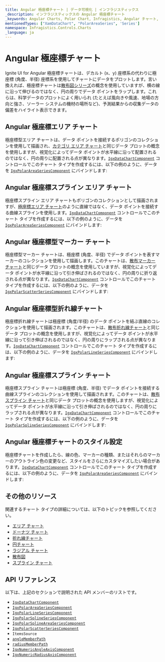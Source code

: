 ```yaml
---
title: Angular 極座標チャート | データ可視化 | インフラジスティックス
_description: インフラジスティックスの Angular 極座標チャート
_keywords: Angular Charts, Polar Chart, Infragistics, Angular チャート, 極座標チャート, インフラジスティックス
mentionedTypes: ["XamDataChart", "PolarAreaSeries", 'Series']
namespace: Infragistics.Controls.Charts
_language: ja
---
```


# Angular 極座標チャート

Ignite UI for Angular 極座標チャートは、デカルト (x、y) 座標系の代わりに極座標 (角度、半径) 座標系を使用してチャートにデータをプロットします。言い換えれば、極座標チャートは[散布図シリーズ](scatter-chart.md)の概念を使用していますが、横の線に沿って伸びるのではなく、円の周りでデータ ポイントをラップします。これらは、科学データのプロットによく用いられ (たとえば風向きや風速、地場の方向と強さ、ソーラー システムの機材の場所など)、予測結果からの収集データの偏差をハイライト表示できます。

## Angular 極座標エリア チャート

極座標型エリア チャートは、データ ポイントを接続するポリゴンのコレクションを使用して描画され、[カテゴリ エリア チャート](area-chart.md#angular-エリア-チャートの例)と同じデータ プロットの概念を使用しますが、視覚化によってデータ ポイントが水平線に沿って配置されるのではなく、円の周りに配置される点が異なります。[`IgxDataChartComponent`]({environment:dvApiBaseUrl}/products/ignite-ui-angular/api/docs/typescript/latest/classes/igniteui_angular_charts.igxdatachartcomponent.html) コントロールでこのチャート タイプを作成するには、以下の例のように、データを [`IgxPolarAreaSeriesComponent`]({environment:dvApiBaseUrl}/products/ignite-ui-angular/api/docs/typescript/latest/classes/igniteui_angular_charts.igxpolarareaseriescomponent.html) にバインドします:

<code-view style="height: 600px" alt="Angular 極座標型エリア チャート"
           data-demos-base-url="{environment:dvDemosBaseUrl}"
                    iframe-src="{environment:dvDemosBaseUrl}/charts/data-chart/polar-area-chart"
                                                 github-src="charts/data-chart/polar-area-chart">
</code-view>


<div class="divider--half"></div>

## Angular 極座標スプライン エリア チャート

極座標スプライン エリア チャートもポリゴンのコレクションとして描画されますが、[極座標エリア チャート](polar-chart.md#angular-極座標エリア-チャート)のように直線ではなく、データ ポイントを接続する曲線スプラインを使用します。[`IgxDataChartComponent`]({environment:dvApiBaseUrl}/products/ignite-ui-angular/api/docs/typescript/latest/classes/igniteui_angular_charts.igxdatachartcomponent.html) コントロールでこのチャート タイプを作成するには、以下の例のように、データを [`IgxPolarAreaSeriesComponent`]({environment:dvApiBaseUrl}/products/ignite-ui-angular/api/docs/typescript/latest/classes/igniteui_angular_charts.igxpolarareaseriescomponent.html) にバインドします:

<code-view style="height: 600px" alt="Angular 極座標型エリア チャート"
           data-demos-base-url="{environment:dvDemosBaseUrl}"
                    iframe-src="{environment:dvDemosBaseUrl}/charts/data-chart/polar-spline-area-chart"
                                                 github-src="charts/data-chart/polar-spline-area-chart">
</code-view>


<div class="divider--half"></div>

## Angular 極座標型マーカー チャート

極座標型マーカー チャートは、極座標 (角度、半径) でデータ ポイントを表すマーカーのコレクションを使用して描画します。このチャートは、[散布マーカー チャート](scatter-chart.md#angular-散布マーカー-チャート)と同じデータ プロットの概念を使用していますが、視覚化によってデータ ポイントが水平線に沿って引き伸ばされるのではなく、円の周りに折り返される点が異なります。[`IgxDataChartComponent`]({environment:dvApiBaseUrl}/products/ignite-ui-angular/api/docs/typescript/latest/classes/igniteui_angular_charts.igxdatachartcomponent.html) コントロールでこのチャート タイプを作成するには、以下の例のように、データを [`IgxPolarScatterSeriesComponent`]({environment:dvApiBaseUrl}/products/ignite-ui-angular/api/docs/typescript/latest/classes/igniteui_angular_charts.igxpolarscatterseriescomponent.html) にバインドします:

<code-view style="height: 600px" alt="Angular 極座標型マーカー チャート"
           data-demos-base-url="{environment:dvDemosBaseUrl}"
                    iframe-src="{environment:dvDemosBaseUrl}/charts/data-chart/polar-scatter-chart"
                                                 github-src="charts/data-chart/polar-scatter-chart">
</code-view>


<div class="divider--half"></div>

## Angular 極座標型折れ線チャート

極座標折れ線チャートは極座標 (角度/半径) のデータ ポイントを結ぶ直線のコレクションを使用して描画されます。このチャートは、[散布折れ線チャート](scatter-chart.md#angular-散布折れ線チャート)と同じデータ プロットの概念を使用しますが、視覚化によってデータ ポイントが水平線に沿って引き伸ばされるのではなく、円の周りにラップされる点が異なります。[`IgxDataChartComponent`]({environment:dvApiBaseUrl}/products/ignite-ui-angular/api/docs/typescript/latest/classes/igniteui_angular_charts.igxdatachartcomponent.html) コントロールでこのチャート タイプを作成するには、以下の例のように、データを [`IgxPolarLineSeriesComponent`]({environment:dvApiBaseUrl}/products/ignite-ui-angular/api/docs/typescript/latest/classes/igniteui_angular_charts.igxpolarlineseriescomponent.html) にバインドします:

<code-view style="height: 600px" alt="Angular 極座標型折れ線チャート"
           data-demos-base-url="{environment:dvDemosBaseUrl}"
                    iframe-src="{environment:dvDemosBaseUrl}/charts/data-chart/polar-line-chart"
                                                 github-src="charts/data-chart/polar-line-chart">
</code-view>


<div class="divider--half"></div>

## Angular 極座標スプライン チャート

極座標スプライン チャートは極座標 (角度、半径) でデータ ポイントを接続する曲線スプラインのコレクションを使用して描画されます。このチャートは、[散布スプライン チャート](scatter-chart.md#angular-散布スプライン-チャート)と同じデータ プロットの概念を使用しますが、視覚化によってデータ ポイントが水平線に沿って引き伸ばされるのではなく、円の周りにラップされる点が異なります。[`IgxDataChartComponent`]({environment:dvApiBaseUrl}/products/ignite-ui-angular/api/docs/typescript/latest/classes/igniteui_angular_charts.igxdatachartcomponent.html) コントロールでこのチャート タイプを作成するには、以下の例のように、データを [`IgxPolarSplineSeriesComponent`]({environment:dvApiBaseUrl}/products/ignite-ui-angular/api/docs/typescript/latest/classes/igniteui_angular_charts.igxpolarsplineseriescomponent.html) にバインドします:

<code-view style="height: 600px" alt="Angular 極座標スプライン チャート"
           data-demos-base-url="{environment:dvDemosBaseUrl}"
                    iframe-src="{environment:dvDemosBaseUrl}/charts/data-chart/polar-spline-chart"
                                                 github-src="charts/data-chart/polar-spline-chart">
</code-view>


<div class="divider--half"></div>

## Angular 極座標チャートのスタイル設定

極座標チャートを作成したら、線の色、マーカーの種類、またはそれらのマーカーのアウトライン色の変更など、スタイルをさらにカスタマイズしたい場合があります。[`IgxDataChartComponent`]({environment:dvApiBaseUrl}/products/ignite-ui-angular/api/docs/typescript/latest/classes/igniteui_angular_charts.igxdatachartcomponent.html) コントロールでこのチャート タイプを作成するには、以下の例のように、データを [`IgxPolarAreaSeriesComponent`]({environment:dvApiBaseUrl}/products/ignite-ui-angular/api/docs/typescript/latest/classes/igniteui_angular_charts.igxpolarareaseriescomponent.html) にバインドします:

<code-view style="height: 600px" alt="Angular 極座標チャートのスタイル設定"
           data-demos-base-url="{environment:dvDemosBaseUrl}"
                    iframe-src="{environment:dvDemosBaseUrl}/charts/data-chart/polar-area-chart-styling"
                                                 github-src="charts/data-chart/polar-area-chart-styling">
</code-view>


<div class="divider--half"></div>

## その他のリソース

関連するチャート タイプの詳細については、以下のトピックを参照してください。

*   [エリア チャート](area-chart.md)
*   [ドーナツ チャート](donut-chart.md)
*   [折れ線チャート](line-chart.md)
*   [円チャート](pie-chart.md)
*   [ラジアル チャート](radial-chart.md)
*   [散布図](scatter-chart.md)
*   [スプライン チャート](spline-chart.md)

## API リファレンス

以下は、上記のセクションで説明された API メンバーのリストです。

*   [`IgxDataChartComponent`]({environment:dvApiBaseUrl}/products/ignite-ui-angular/api/docs/typescript/latest/classes/igniteui_angular_charts.igxdatachartcomponent.html)
*   [`IgxPolarAreaSeriesComponent`]({environment:dvApiBaseUrl}/products/ignite-ui-angular/api/docs/typescript/latest/classes/igniteui_angular_charts.igxpolarareaseriescomponent.html)
*   [`IgxPolarLineSeriesComponent`]({environment:dvApiBaseUrl}/products/ignite-ui-angular/api/docs/typescript/latest/classes/igniteui_angular_charts.igxpolarlineseriescomponent.html)
*   [`IgxPolarSplineSeriesComponent`]({environment:dvApiBaseUrl}/products/ignite-ui-angular/api/docs/typescript/latest/classes/igniteui_angular_charts.igxpolarsplineseriescomponent.html)
*   [`IgxPolarSplineAreaSeriesComponent`]({environment:dvApiBaseUrl}/products/ignite-ui-angular/api/docs/typescript/latest/classes/igniteui_angular_charts.igxpolarsplineareaseriescomponent.html)
*   [`IgxPolarScatterSeriesComponent`]({environment:dvApiBaseUrl}/products/ignite-ui-angular/api/docs/typescript/latest/classes/igniteui_angular_charts.igxpolarscatterseriescomponent.html)
*   `ItemsSource`
*   [`angleMemberPath`]({environment:dvApiBaseUrl}/products/ignite-ui-angular/api/docs/typescript/latest/classes/igniteui_angular_charts.igxpolarbasecomponent.html#angleMemberPath)
*   [`radiusMemberPath`]({environment:dvApiBaseUrl}/products/ignite-ui-angular/api/docs/typescript/latest/classes/igniteui_angular_charts.igxpolarbasecomponent.html#radiusMemberPath)
*   [`IgxNumericAngleAxisComponent`]({environment:dvApiBaseUrl}/products/ignite-ui-angular/api/docs/typescript/latest/classes/igniteui_angular_charts.igxnumericangleaxiscomponent.html)
*   [`IgxNumericRadiusAxisComponent`]({environment:dvApiBaseUrl}/products/ignite-ui-angular/api/docs/typescript/latest/classes/igniteui_angular_charts.igxnumericradiusaxiscomponent.html)

